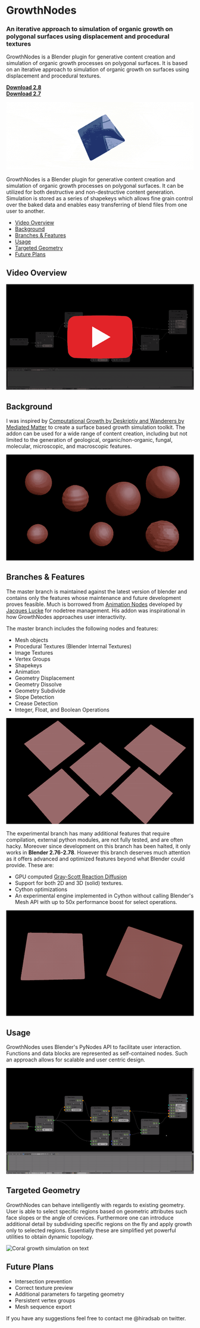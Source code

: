 
# GrowthNodes

### An iterative approach to simulation of organic growth on polygonal surfaces using displacement and procedural textures

GrowthNodes is a Blender plugin for generative content creation and simulation of organic growth processes on polygonal surfaces. It is based on an iterative approach to simulation of organic growth on surfaces using displacement and procedural textures.

<b>[Download 2.8](https://github.com/hsab/GrowthNodes/archive/master.zip)</b>   
<b>[Download 2.7](https://github.com/hsab/GrowthNodes/archive/2.7.zip)</b>

![Compilation](https://raw.githubusercontent.com/hsab/GrowthNodes/gifs/gifs/compil.gif)

GrowthNodes is a Blender plugin for generative content creation and simulation of organic growth processes on polygonal surfaces. It can be utilized for both destructive and non-destructive content generation. Simulation is stored as a series of shapekeys which allows fine grain control over the baked data and enables easy transferring of blend files from one user to another.

 - [Video Overview](#video-overview)
 - [Background](#background)
 - [Branches & Features](#branches--features)
 - [Usage](#usage)
 - [Targeted Geometry](#targeted-geometry)
 - [Future Plans](#future-plans)

## Video Overview

<a href="https://youtu.be/FAKYwJyKOMM" rel="nofollow" target="_blank"><img src="https://raw.githubusercontent.com/hsab/GrowthNodes/gifs/gifs/playvid.gif" alt="Watch video" style="max-width:100%;"></a>

## Background

I was inspired by [Computational Growth by Deskriptiv and Wanderers by Mediated Matter](http://matter.media.mit.edu/environments/details/wanderers-wearables-for-interplanetary-pilgrims) to create a surface based growth simulation toolkit. The addon can be used for a wide range of content creation, including but not limited to the generation of geological, organic/non-organic, fungal, molecular, microscopic, and macroscopic features.

![Created with master branch](https://raw.githubusercontent.com/hsab/GrowthNodes/gifs/gifs/spheres.gif)

## Branches & Features

The master branch is maintained against the latest version of blender and contains only the features whose maintenance and future development proves feasible. Much is borrowed from [Animation Nodes](https://github.com/JacquesLucke/animation_nodes) developed by [Jacques Lucke](https://twitter.com/jacqueslucke?lang=en) for nodetree management. His addon was inspirational in how GrowthNodes approaches user interactivity.

The master branch includes the following nodes and features:

 - Mesh objects
 - Procedural Textures (Blender Internal Textures)
 - Image Textures
 - Vertex Groups
 - Shapekeys
 - Animation
 - Geometry Displacement
 - Geometry Dissolve
 - Geometry Subdivide
 - Slope Detection
 - Crease Detection
 - Integer, Float, and Boolean Operations

![Created with master branch](https://raw.githubusercontent.com/hsab/GrowthNodes/gifs/gifs/plane1.gif)

The experimental branch has many additional features that require compilation, external python modules, are not fully tested, and are often hacky. Moreover since development on this branch has been halted, it only works in **Blender 2.76-2.78**. However this branch deserves much attention as it offers advanced and optimized features beyond what Blender could provide. These are:

 - GPU computed [Gray-Scott Reaction Diffusion](https://mrob.com/pub/comp/xmorphia/)
 - Support for both 2D and 3D (solid) textures. 
 - Cython optimizations
 - An experimental engine implemented in Cython without calling Blender's Mesh API with up to 50x performance boost for select operations.

![Created with experimental RD](https://raw.githubusercontent.com/hsab/GrowthNodes/gifs/gifs/plane2.gif)


## Usage

GrowthNodes uses Blender's PyNodes API to facilitate user interaction. Functions and data blocks are represented as self-contained nodes. Such an approach allows for scalable and user centric design.

 ![enter image description here](https://raw.githubusercontent.com/hsab/GrowthNodes/gifs/gifs/nodes.gif)

## Targeted Geometry

GrowthNodes can behave intelligently with regards to existing geometry. User is able to select specific regions based on geometric attributes such face slopes or the angle of crevices. Furthermore one can introduce additional detail by subdividing specific regions on the fly and apply growth only to selected regions. Essentially these are simplified yet powerful utilities to obtain dynamic topology.

![Coral growth simulation on text](https://raw.githubusercontent.com/hsab/GrowthNodes/gifs/gifs/suz.gif)
 
## Future Plans

 - Intersection prevention
 - Correct texture preview
 - Additional parameters fo targeting geometry
 - Persistent vertex groups
 - Mesh sequence export

If you have any suggestions feel free to contact me @hiradsab on twitter.
